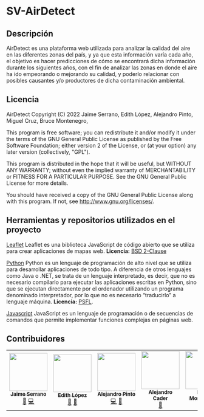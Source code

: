 # SV-AirDetect

## Descripción

AirDetect es una plataforma web utilizada para analizar la calidad del aire en las diferentes zonas del país, y ya que esta información varía cada año, el objetivo es hacer predicciones de cómo se encontrará dicha información durante los siguientes años, con el fin de analizar las zonas en donde el aire ha ido empeorando o mejorando su calidad, y poderlo relacionar con posibles causantes y/o productores de dicha contaminación ambiental.

## Licencia

AirDetect
Copyright (C) 2022  Jaime Serrano, Edith López, Alejandro Pinto, Miguel Cruz, Bruce Montenegro, 

This program is free software; you can redistribute it and/or modify it under the terms of the GNU General Public License as published by the Free Software Foundation; either version 2 of the License, or (at your option) any later version (collectively, "GPL").

This program is distributed in the hope that it will be useful, but WITHOUT ANY WARRANTY; without even the implied warranty of MERCHANTABILITY or FITNESS FOR A PARTICULAR PURPOSE. See the GNU General Public License for more details.

You should have received a copy of the GNU General Public License along with this program. If not, see <http://www.gnu.org/licenses/>.

## Herramientas y repositorios utilizados en el proyecto

[Leaflet](https://leafletjs.com/)
Leaflet es una biblioteca JavaScript de código abierto que se utiliza para crear aplicaciones de mapas web.
**Licencia:** [BSD 2-Clause](https://opensource.org/licenses/BSD-2-Clause)

[Python](https://www.python.org/about/)
Python es un lenguaje de programación de alto nivel que se utiliza para desarrollar aplicaciones de todo tipo. A diferencia de otros lenguajes como Java o .NET, se trata de un lenguaje interpretado, es decir, que no es necesario compilarlo para ejecutar las aplicaciones escritas en Python, sino que se ejecutan directamente por el ordenador utilizando un programa denominado interpretador, por lo que no es necesario “traducirlo” a lenguaje máquina.
**Licencia:** [PSFL](https://www.python.org/psf/license/). 

[Javascript](https://www.javascript.com/)
JavaScript es un lenguaje de programación o de secuencias de comandos que  permite implementar funciones complejas en páginas web.

## Contribuidores
<table align="center">
  <tr>
    <td align="center"><a href="https://github.com/jaimeserrano15"><img src="https://avatars.githubusercontent.com/u/54144612?v=4" width="100px;" alt=""/><br /><sub><b>  Jaime Serrano </b></sub></a><br /> <a href="#" title="Diseño">🎨</a> <a href="#" title="Código">💻</a> </td>
    <td align="center"><a href="https://github.com/elopezt"><img src="https://avatars.githubusercontent.com/u/52590436?v=4" width="100px;" alt=""/><br /><sub><b>Edith López</b></sub></a><br /><a href="#" title="Documentación">📑</a> <a href="#" title="Diseño">🎨</a> </td>
    <td align="center"><a href="https://github.com/alejandropinto99"><img src="https://avatars.githubusercontent.com/u/54134322?v=4" width="100px;" alt=""/><br /><sub><b> Alejandro Pinto</b></sub></a><br /><a href="#" title="Código">💻</a> <a href="#" title="Diseño">🎨</a> </td>
    <td align="center"><a href="https://github.com/alejandrocader"><img src="https://avatars.githubusercontent.com/u/54159574?v=4" width="100px;" alt=""/><br /><sub><b> Alejandro Cader </b></sub></a><br /><a href="#" title="Documentación">📑</a> </td>   
    <td align="center"><a href="https://github.com/idubbbztv3"><img src="https://avatars.githubusercontent.com/u/37233419?v=4" width="100px;" alt=""/><br /><sub><b>Bruce Montenegro </b></sub></a><br /><a href="#" title="Documentación">📑</a>  </td>    
  </tr>
</table>
